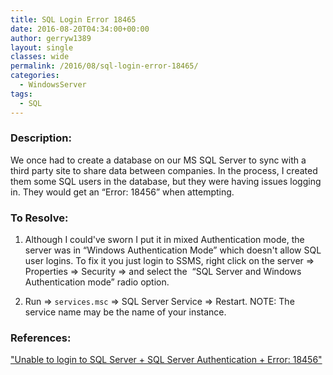 ```yaml
---
title: SQL Login Error 18465
date: 2016-08-20T04:34:00+00:00
author: gerryw1389
layout: single
classes: wide
permalink: /2016/08/sql-login-error-18465/
categories:
  - WindowsServer
tags:
  - SQL
---
```

<!--more-->

### Description:

We once had to create a database on our MS SQL Server to sync with a third party site to share data between companies. In the process, I created them some SQL users in the database, but they were having issues logging in. They would get an &#8220;Error: 18456&#8221; when attempting.

### To Resolve:

1. Although I could've sworn I put it in mixed Authentication mode, the server was in &#8220;Windows Authentication Mode&#8221; which doesn't allow SQL user logins. To fix it you just login to SSMS, right click on the server => Properties => Security => and select the  &#8220;SQL Server and Windows Authentication mode&#8221; radio option.

2. Run => `services.msc` => SQL Server Service => Restart. NOTE: The service name may be the name of your instance.

### References:

["Unable to login to SQL Server + SQL Server Authentication + Error: 18456"](http://stackoverflow.com/questions/2474839/unable-to-login-to-sql-server-sql-server-authentication-error-18456)